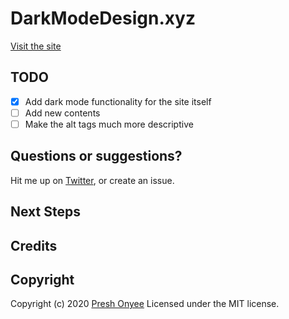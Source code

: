 # DarkModeDesign.xyz

[Visit the site](https://darkmodedesign.xyz)

## TODO

- [x] Add dark mode functionality for the site itself
- [ ] Add new contents
- [ ] Make the alt tags much more descriptive

## Questions or suggestions?

Hit me up on [Twitter](https://mobile.twitter.com/@99presh), or create an issue.

## Next Steps

## Credits

## Copyright

Copyright (c) 2020 [Presh Onyee](https://design.preshonyee.com) Licensed under the MIT license.

